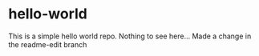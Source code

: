 # hello-world
This is a simple hello world repo. Nothing to see here...
Made a change in the readme-edit branch
